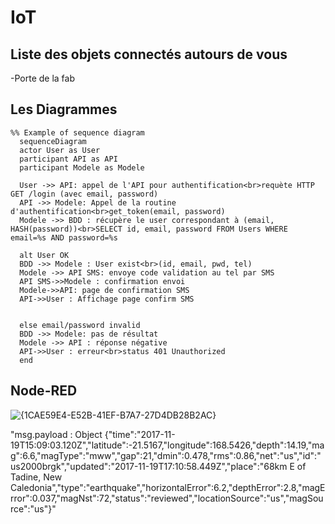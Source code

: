 # IoT
## Liste des objets connectés autours de vous
-Porte de la fab

## Les Diagrammes

```mermaid
%% Example of sequence diagram
  sequenceDiagram
  actor User as User
  participant API as API
  participant Modele as Modele

  User ->> API: appel de l'API pour authentification<br>requète HTTP GET /login (avec email, password)
  API ->> Modele: Appel de la routine d'authentification<br>get_token(email, password)
  Modele ->> BDD : récupère le user correspondant à (email, HASH(password))<br>SELECT id, email, password FROM Users WHERE email=%s AND password=%s

  alt User OK
  BDD ->> Modele : User exist<br>(id, email, pwd, tel)
  Modele ->> API SMS: envoye code validation au tel par SMS
  API SMS->>Modele : confirmation envoi
  Modele->>API: page de confirmation SMS
  API->>User : Affichage page confirm SMS


  else email/password invalid
  BDD ->> Modele: pas de résultat
  Modele ->> API : réponse négative
  API->>User : erreur<br>status 401 Unauthorized
  end
```
## Node-RED

![{1CAE59E4-E52B-41EF-B7A7-27D4DB28B2AC}](https://github.com/user-attachments/assets/b9ae6915-d191-48aa-b914-d5f8b3afba9f)

"msg.payload : Object
{"time":"2017-11-19T15:09:03.120Z","latitude":-21.5167,"longitude":168.5426,"depth":14.19,"mag":6.6,"magType":"mww","gap":21,"dmin":0.478,"rms":0.86,"net":"us","id":"us2000brgk","updated":"2017-11-19T17:10:58.449Z","place":"68km E of Tadine, New Caledonia","type":"earthquake","horizontalError":6.2,"depthError":2.8,"magError":0.037,"magNst":72,"status":"reviewed","locationSource":"us","magSource":"us"}"
